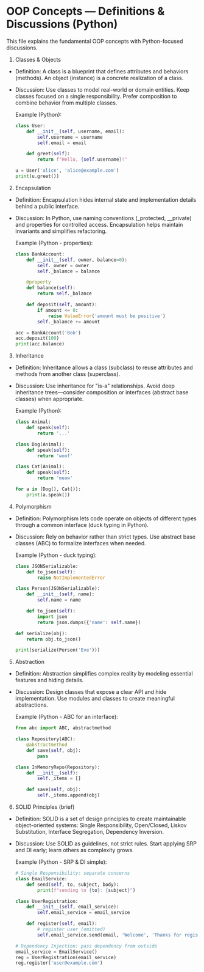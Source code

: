 # OOP Concepts — Definitions & Discussions (Python)

This file explains the fundamental OOP concepts with Python-focused discussions.

1. Classes & Objects

- Definition: A class is a blueprint that defines attributes and behaviors (methods). An object (instance) is a concrete realization of a class.
- Discussion: Use classes to model real-world or domain entities. Keep classes focused on a single responsibility. Prefer composition to combine behavior from multiple classes.

  Example (Python):

  ```python
  class User:
      def __init__(self, username, email):
          self.username = username
          self.email = email

      def greet(self):
          return f"Hello, {self.username}!"

  u = User('alice', 'alice@example.com')
  print(u.greet())
  ```

2. Encapsulation

- Definition: Encapsulation hides internal state and implementation details behind a public interface.
- Discussion: In Python, use naming conventions (_protected, __private) and properties for controlled access. Encapsulation helps maintain invariants and simplifies refactoring.

  Example (Python - properties):

  ```python
  class BankAccount:
      def __init__(self, owner, balance=0):
          self._owner = owner
          self._balance = balance

      @property
      def balance(self):
          return self._balance

      def deposit(self, amount):
          if amount <= 0:
              raise ValueError('amount must be positive')
          self._balance += amount

  acc = BankAccount('Bob')
  acc.deposit(100)
  print(acc.balance)
  ```

3. Inheritance

- Definition: Inheritance allows a class (subclass) to reuse attributes and methods from another class (superclass).
- Discussion: Use inheritance for "is-a" relationships. Avoid deep inheritance trees—consider composition or interfaces (abstract base classes) when appropriate.

  Example (Python):

  ```python
  class Animal:
      def speak(self):
          return '...'

  class Dog(Animal):
      def speak(self):
          return 'woof'

  class Cat(Animal):
      def speak(self):
          return 'meow'

  for a in (Dog(), Cat()):
      print(a.speak())
  ```

4. Polymorphism

- Definition: Polymorphism lets code operate on objects of different types through a common interface (duck typing in Python).
- Discussion: Rely on behavior rather than strict types. Use abstract base classes (ABC) to formalize interfaces when needed.

  Example (Python - duck typing):

  ```python
  class JSONSerializable:
      def to_json(self):
          raise NotImplementedError

  class Person(JSONSerializable):
      def __init__(self, name):
          self.name = name

      def to_json(self):
          import json
          return json.dumps({'name': self.name})

  def serialize(obj):
      return obj.to_json()

  print(serialize(Person('Eve')))
  ```

5. Abstraction

- Definition: Abstraction simplifies complex reality by modeling essential features and hiding details.
- Discussion: Design classes that expose a clear API and hide implementation. Use modules and classes to create meaningful abstractions.

  Example (Python - ABC for an interface):

  ```python
  from abc import ABC, abstractmethod

  class Repository(ABC):
      @abstractmethod
      def save(self, obj):
          pass

  class InMemoryRepo(Repository):
      def __init__(self):
          self._items = []

      def save(self, obj):
          self._items.append(obj)
  ```

6. SOLID Principles (brief)

- Definition: SOLID is a set of design principles to create maintainable object-oriented systems: Single Responsibility, Open/Closed, Liskov Substitution, Interface Segregation, Dependency Inversion.
- Discussion: Use SOLID as guidelines, not strict rules. Start applying SRP and DI early; learn others as complexity grows.

  Example (Python - SRP & DI simple):

  ```python
  # Single Responsibility: separate concerns
  class EmailService:
      def send(self, to, subject, body):
          print(f"sending to {to}: {subject}")

  class UserRegistration:
      def __init__(self, email_service):
          self.email_service = email_service

      def register(self, email):
          # register user (omitted)
          self.email_service.send(email, 'Welcome', 'Thanks for registering')

  # Dependency Injection: pass dependency from outside
  email_service = EmailService()
  reg = UserRegistration(email_service)
  reg.register('user@example.com')
  ```
